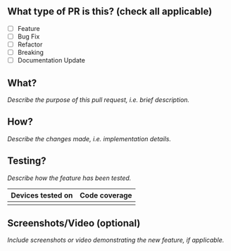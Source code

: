 ## What type of PR is this? (check all applicable)

- [ ] Feature
- [ ] Bug Fix
- [ ] Refactor
- [ ] Breaking
- [ ] Documentation Update

## What?

*Describe the purpose of this pull request, i.e. brief description.*

## How?

*Describe the changes made, i.e. implementation details.*

## Testing?

*Describe how the feature has been tested.*

| **Devices tested on** | **Code coverage** |
|-|-|
| | |

## Screenshots/Video (optional)

*Include screenshots or video demonstrating the new feature, if applicable.*
